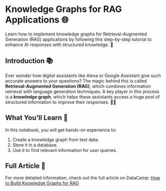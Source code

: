# Knowledge Graphs for RAG Applications 🌐

Learn how to implement knowledge graphs for Retrieval-Augmented Generation (RAG) applications by following this step-by-step tutorial to enhance AI responses with structured knowledge. 🚀

## Introduction 📚

Ever wonder how digital assistants like Alexa or Google Assistant give such accurate answers to your questions? The magic behind this is called **Retrieval-Augmented Generation (RAG)**, which combines information retrieval with language generation techniques. A key player in this process is a **knowledge graph**, which helps these assistants access a huge pool of structured information to improve their responses. 🤖✨

## What You'll Learn 🧠

In this notebook, you will get hands-on experience to:
1. Create a knowledge graph from text data.
2. Store it in a database.
3. Use it to find relevant information for user queries.

## Full Article 📄

For more detailed information, check out the full article on DataCamp:
[How to Build Knowledge Graphs for RAG](https://www.datacamp.com/tutorial/knowledge-graph-rag?dc_referrer=https%3A%2F%2Fwww.google.com%2F)
